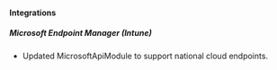
#### Integrations
##### Microsoft Endpoint Manager (Intune)
- Updated MicrosoftApiModule to support national cloud endpoints.
